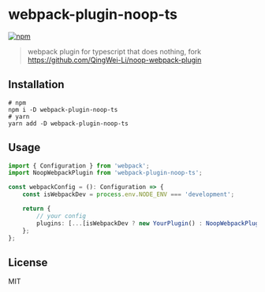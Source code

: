 # webpack-plugin-noop-ts

[![npm](https://img.shields.io/npm/v/webpack-plugin-noop-ts.svg)](https://www.npmjs.com/package/webpack-plugin-noop-ts)

> webpack plugin for typescript that does nothing, fork https://github.com/QingWei-Li/noop-webpack-plugin

## Installation

```shell
# npm
npm i -D webpack-plugin-noop-ts
# yarn
yarn add -D webpack-plugin-noop-ts

```

## Usage

```typescript
import { Configuration } from 'webpack';
import NoopWebpackPlugin from 'webpack-plugin-noop-ts';

const webpackConfig = (): Configuration => {
    const isWebpackDev = process.env.NODE_ENV === 'development';

    return {
        // your config
        plugins: [...[isWebpackDev ? new YourPlugin() : NoopWebpackPlugin()]],
    };
};
```

## License

MIT
